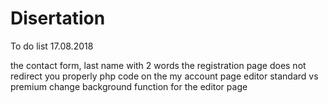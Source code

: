 # Disertation

To do list 17.08.2018


the contact form, last name with 2 words
the registration page does not redirect you properly
php  code on the my account page
 editor standard vs premium
  change background function for the editor page
